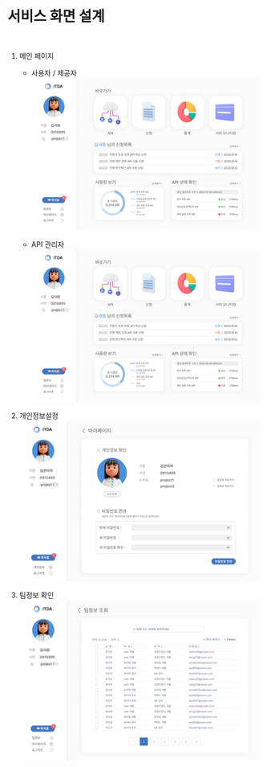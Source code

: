 # 서비스 화면 설계

<br />

1. 메인 페이지

   - 사용자 / 제공자
     <br />
     ![메인_사용제공자](./images/메인_사용제공자.png)
     <br />

   - API 관리자
     <br />
     ![메인_API 관리자](./images/메인_사용제공자.png)
     <br />

2. 개인정보설정
   <br />
   ![개인정보설정](./images/개인정보변경.png)
   <br />

3. 팀정보 확인
   <br />
   ![팀정보확인](./images/팀정보확인.png)
   <br />
